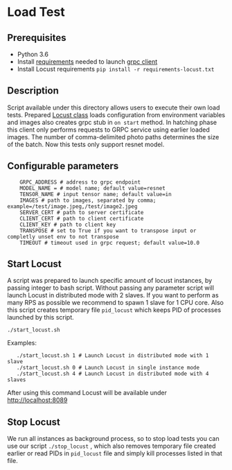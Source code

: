 # Load Test

## Prerequisites
* Python 3.6
* Install [requirements](../requirements.txt) needed to launch [grpc client](../README.md)
* Install Locust requirements ```pip install -r requirements-locust.txt```


## Description
Script available under this directory allows users to execute their own load tests. Prepared [Locust class](image_locust.py)
loads configuration from environment variables and images also creates grpc stub in `on start` method. In hatching phase this client only performs requests to GRPC service using earlier loaded images. 
The number of comma-delimited photo paths determines the size of the batch. Now this tests only support resnet model.

## Configurable parameters
````
    GRPC_ADDRESS # address to grpc endpoint
    MODEL_NAME = # model name; default value=resnet
    TENSOR_NAME # input tensor name; default value=in
    IMAGES # path to images, separated by comma; example=/test/image.jpeg,/test/image2.jpeg
    SERVER_CERT # path to server certificate
    CLIENT_CERT # path to client certificate
    CLIENT_KEY # path to client key
    TRANSPOSE # set to True if you want to transpose input or completly unset env to not transpose
    TIMEOUT # timeout used in grpc request; default value=10.0
````

## Start Locust

A script was prepared to launch specific amount of locust instances, by passing integer to bash script. 
Without passing any parameter script will launch Locust in distributed mode with 2 slaves.
If you want to perform as many RPS as possible we recommend to spawn 1 slave for 1 CPU core.
Also this script creates temporary file `pid_locust` which keeps PID of processes launched by this script.

```./start_locust.sh```

Examples:
```
   ./start_locust.sh 1 # Launch Locust in distributed mode with 1 slave
   ./start_locust.sh 0 # Launch Locust in single instance mode
   ./start_locust.sh 4 # Launch Locust in distributed mode with 4 slaves
```

After using this command Locust will be available under [http://localhost:8089](http://localhost:8089)

## Stop Locust

We run all instances as background process, so to stop load tests you can use our script ```./stop_locust```
, which also removes temporary file created earlier or read PIDs in `pid_locust` file and simply kill processes listed in that file.
